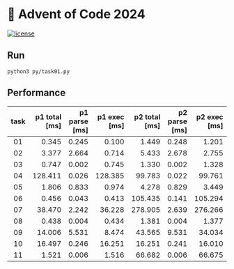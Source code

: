 # 🎄 Advent of Code 2024

[![license](https://img.shields.io/badge/license-MIT-blue.svg)](https://github.com/ZepZep/advent-of-code-2023/blob/main/LICENSE)

## Run
```
python3 py/task01.py
```

## Performance
| task | p1 total [ms] | p1 parse [ms] | p1 exec [ms]  | p2 total [ms] | p2 parse [ms] | p2 exec [ms]  |
|:----:|--------------:|--------------:|--------------:|--------------:|--------------:|--------------:|
|  01  |      0.345    |      0.245    |      0.100    |      1.449    |      0.248    |      1.201    |
|  02  |      3.377    |      2.664    |      0.714    |      5.433    |      2.678    |      2.755    |
|  03  |      0.747    |      0.002    |      0.745    |      1.330    |      0.002    |      1.328    |
|  04  |    128.411    |      0.026    |    128.385    |     99.783    |      0.022    |     99.761    |
|  05  |      1.806    |      0.833    |      0.974    |      4.278    |      0.829    |      3.449    |
|  06  |      0.456    |      0.043    |      0.413    |    105.435    |      0.141    |    105.294    |
|  07  |     38.470    |      2.242    |     36.228    |    278.905    |      2.639    |    276.266    |
|  08  |      0.438    |      0.004    |      0.434    |      1.381    |      0.004    |      1.377    |
|  09  |     14.006    |      5.531    |      8.474    |     43.565    |      9.531    |     34.034    |
|  10  |     16.497    |      0.246    |     16.251    |     16.251    |      0.241    |     16.010    |
|  11  |      1.521    |      0.006    |      1.516    |     66.682    |      0.006    |     66.675    |
